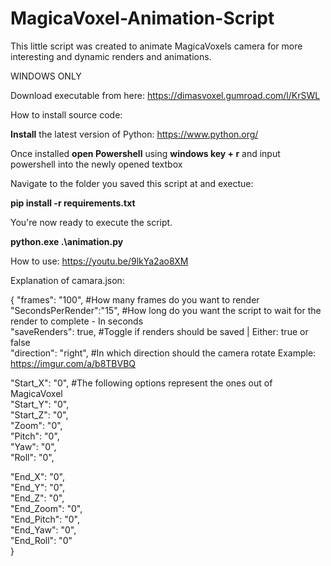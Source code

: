 # MagicaVoxel-Animation-Script
This little script was created to animate MagicaVoxels camera for more interesting and dynamic renders and animations.

WINDOWS ONLY

Download executable from here: https://dimasvoxel.gumroad.com/l/KrSWL

How to install source code:

**Install** the latest version of Python: https://www.python.org/

Once installed **open Powershell** using **windows key + r** and input powershell into the newly opened textbox

Navigate to the folder you saved this script at and exectue:

**pip install -r requirements.txt**

You're now ready to execute the script. 

**python.exe .\animation.py**

How to use: https://youtu.be/9lkYa2ao8XM


Explanation of camara.json:

{
"frames":    "100",       #How many frames do you want to render  
"SecondsPerRender":"15",  #How long do you want the script to wait for the render to complete - In seconds  
"saveRenders": true,      #Toggle if renders should be saved | Either: true or false  
"direction": "right",     #In which direction should the camera rotate Example: https://imgur.com/a/b8TBVBQ  

"Start_X":   "0",         #The following options represent the ones out of MagicaVoxel  
"Start_Y":   "0",  
"Start_Z":   "0",  
"Zoom":      "0",  
"Pitch":     "0",  
"Yaw":       "0",  
"Roll":      "0",  

"End_X":     "0",  
"End_Y":     "0",  
"End_Z":     "0",  
"End_Zoom":  "0",  
"End_Pitch": "0",  
"End_Yaw":   "0",   
"End_Roll":  "0"  
}  
